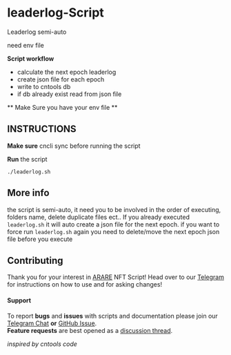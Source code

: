 # leaderlog-Script
Leaderlog semi-auto

need env file

**Script workflow**
- calculate the next epoch leaderlog
- create json file for each epoch
- write to cntools db
- if db already exist read from json file

** Make Sure you have your env file **

## INSTRUCTIONS
 **Make sure** cncli sync before running the script
 
 **Run** the script
```
./leaderlog.sh
```



## More info
the script is semi-auto, it need you to be involved in the order of executing, folders name, delete duplicate files ect..
If you already executed `leaderlog.sh` it will auto create a json file for the next epoch. if you want to force run `leaderlog.sh` again you need to delete/move the next epoch json file before you execute

## Contributing

Thank you for your interest in [ARARE](https://arare.io) NFT Script! Head over to our [Telegram](https://t.me/ararestakepool) for instructions on how to use and for asking changes!


#### Support

To report **bugs** and **issues** with scripts and documentation please join our [Telegram Chat](https://t.me/ararestakepool) **or** [GitHub Issue](https://github.com/ARARE-pool/leaderlog/issues/new/choose).  
**Feature requests** are best opened as a [discussion thread](https://github.com/ARARE-pool/leaderlog/discussions/new).

<i>inspired by cntools code</i>
